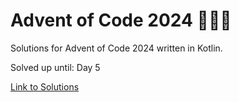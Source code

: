 # Advent of Code 2024 🎄🌟🎅
Solutions for Advent of Code 2024 written in Kotlin.

Solved up until: Day 5

[Link to Solutions](https://github.com/patrick-elmquist/Advent-of-Code-2024/tree/main/src/main/kotlin)
